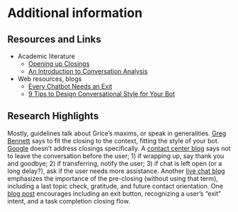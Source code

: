 # Additional information

## Resources and Links <a href="#h.t23f6ncuijwz" id="h.t23f6ncuijwz"></a>

* Academic literature
  * [Opening up Closings](https://www.degruyter.com/document/doi/10.1515/semi.1973.8.4.289/html)
  * [An Introduction to Conversation Analysis](https://www.google.com/books/edition/An\_Introduction\_to\_Conversation\_Analysis/kpI6EAAAQBAJ?hl=en\&gbpv=0)
* Web resources, blogs
  * [Every Chatbot Needs an Exit](https://medium.com/the-chatbot-guru/chatbotexitsequence-7c45219e77a7)
  * [9 Tips to Design Conversational Style for Your Bot](https://medium.com/salesforce-ux/chatbot-conversational-style-f7b1d584fb1d)

## Research Highlights

Mostly, guidelines talk about Grice’s maxims, or speak in generalities. [Greg Bennett](https://medium.com/salesforce-ux/chatbot-conversational-style-f7b1d584fb1d) says to fit the closing to the context, fitting the style of your bot. [Google](https://developers.google.com/assistant/conversation-design/learn-about-conversation) doesn’t address closings specifically. A [contact center blog](https://www.providesupport.com/blog/customer-service-tips-how-to-close-conversation/) says not to leave the conversation before the user; 1) if wrapping up, say thank you and goodbye; 2) if transferring, notify the user; 3) if chat is left open (or a long delay?), ask if the user needs more assistance. Another [live chat blog](https://www.comm100.com/blog/ending-a-chat.html) emphasizes the importance of the pre-closing (without using that term), including a last topic check, gratitude, and future contact orientation. One [blog post](https://medium.com/the-chatbot-guru/chatbotexitsequence-7c45219e77a7) encourages including an exit button, recognizing a user’s “exit” intent, and a task completion closing flow.
